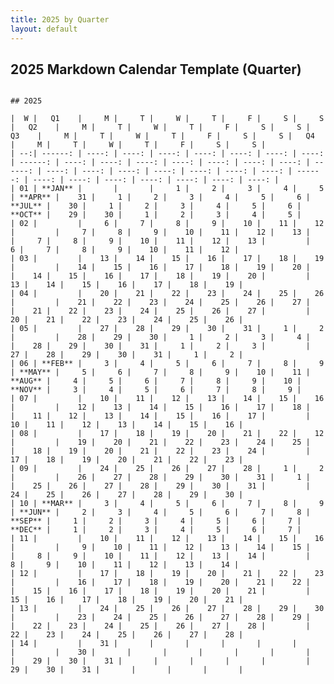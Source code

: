 ```yaml
---
title: 2025 by Quarter
layout: default
---
```


## 2025 Markdown Calendar Template (Quarter)

<pre><code>
## 2025

|  W |   Q1    |     M |     T |     W |     T |     F |     S |     S |   Q2    |     M |     T |     W |     T |     F |     S |     S |   Q3    |     M |     T |     W |     T |     F |     S |     S |   Q4    |     M |     T |     W |     T |     F |     S |     S |
| --:| ------: | ----: | ----: | ----: | ----: | ----: | ----: | ----: | ------: | ----: | ----: | ----: | ----: | ----: | ----: | ----: | ------: | ----: | ----: | ----: | ----: | ----: | ----: | ----: | ------: | ----: | ----: | ----: | ----: | ----: | ----: | ----: |
| 01 | **JAN** |       |       |     1 |     2 |     3 |     4 |     5 | **APR** |    31 |     1 |     2 |     3 |     4 |     5 |     6 | **JUL** |    30 |     1 |     2 |     3 |     4 |     5 |     6 | **OCT** |    29 |    30 |     1 |     2 |     3 |     4 |     5 |
| 02 |         |     6 |     7 |     8 |     9 |    10 |    11 |    12 |         |     7 |     8 |     9 |    10 |    11 |    12 |    13 |         |     7 |     8 |     9 |    10 |    11 |    12 |    13 |         |     6 |     7 |     8 |     9 |    10 |    11 |    12 |
| 03 |         |    13 |    14 |    15 |    16 |    17 |    18 |    19 |         |    14 |    15 |    16 |    17 |    18 |    19 |    20 |         |    14 |    15 |    16 |    17 |    18 |    19 |    20 |         |    13 |    14 |    15 |    16 |    17 |    18 |    19 |
| 04 |         |    20 |    21 |    22 |    23 |    24 |    25 |    26 |         |    21 |    22 |    23 |    24 |    25 |    26 |    27 |         |    21 |    22 |    23 |    24 |    25 |    26 |    27 |         |    20 |    21 |    22 |    23 |    24 |    25 |    26 |
| 05 |         |    27 |    28 |    29 |    30 |    31 |     1 |     2 |         |    28 |    29 |    30 |     1 |     2 |     3 |     4 |         |    28 |    29 |    30 |    31 |     1 |     2 |     3 |         |    27 |    28 |    29 |    30 |    31 |     1 |     2 |
| 06 | **FEB** |     3 |     4 |     5 |     6 |     7 |     8 |     9 | **MAY** |     5 |     6 |     7 |     8 |     9 |    10 |    11 | **AUG** |     4 |     5 |     6 |     7 |     8 |     9 |    10 | **NOV** |     3 |     4 |     5 |     6 |     7 |     8 |     9 |
| 07 |         |    10 |    11 |    12 |    13 |    14 |    15 |    16 |         |    12 |    13 |    14 |    15 |    16 |    17 |    18 |         |    11 |    12 |    13 |    14 |    15 |    16 |    17 |         |    10 |    11 |    12 |    13 |    14 |    15 |    16 |
| 08 |         |    17 |    18 |    19 |    20 |    21 |    22 |    12 |         |    19 |    20 |    21 |    22 |    23 |    24 |    25 |         |    18 |    19 |    20 |    21 |    22 |    23 |    24 |         |    17 |    18 |    19 |    20 |    21 |    22 |    23 |
| 09 |         |    24 |    25 |    26 |    27 |    28 |     1 |     2 |         |    26 |    27 |    28 |    29 |    30 |    31 |     1 |         |    25 |    26 |    27 |    28 |    29 |    30 |    31 |         |    24 |    25 |    26 |    27 |    28 |    29 |    30 |
| 10 | **MAR** |     3 |     4 |     5 |     6 |     7 |     8 |     9 | **JUN** |     2 |     3 |     4 |     5 |     6 |     7 |     8 | **SEP** |     1 |     2 |     3 |     4 |     5 |     6 |     7 | **DEC** |     1 |     2 |     3 |     4 |     5 |     6 |     7 |
| 11 |         |    10 |    11 |    12 |    13 |    14 |    15 |    16 |         |     9 |    10 |    11 |    12 |    13 |    14 |    15 |         |     8 |     9 |    10 |    11 |    12 |    13 |    14 |         |     8 |     9 |    10 |    11 |    12 |    13 |    14 |
| 12 |         |    17 |    18 |    19 |    20 |    21 |    22 |    23 |         |    16 |    17 |    18 |    19 |    20 |    21 |    22 |         |    15 |    16 |    17 |    18 |    19 |    20 |    21 |         |    15 |    16 |    17 |    18 |    19 |    20 |    21 |
| 13 |         |    24 |    25 |    26 |    27 |    28 |    29 |    30 |         |    23 |    24 |    25 |    26 |    27 |    28 |    29 |         |    22 |    23 |    24 |    25 |    26 |    27 |    28 |         |    22 |    23 |    24 |    25 |    26 |    27 |    28 |
| 14 |         |    31 |       |       |       |       |       |       |         |    30 |       |       |       |       |       |       |         |    29 |    30 |    31 |       |       |       |       |         |    29 |    30 |    31 |       |       |       |       |

</code></pre>
